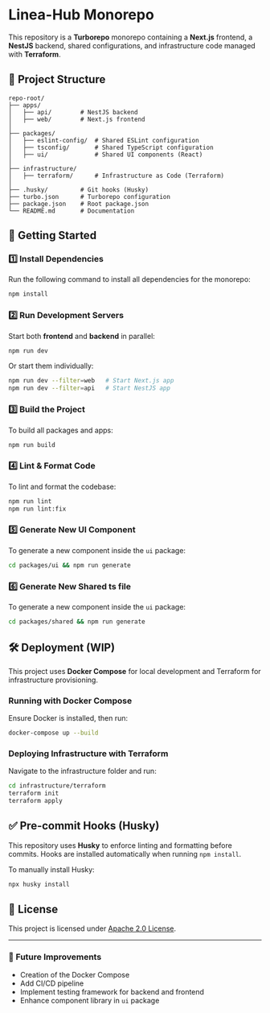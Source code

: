 # Linea-Hub Monorepo

This repository is a **Turborepo** monorepo containing a **Next.js** frontend, a **NestJS** backend, shared configurations, and infrastructure code managed with **Terraform**.

## 📂 Project Structure

```
repo-root/
├── apps/
│   ├── api/        # NestJS backend
│   ├── web/        # Next.js frontend
│
├── packages/
│   ├── eslint-config/  # Shared ESLint configuration
│   ├── tsconfig/       # Shared TypeScript configuration
│   ├── ui/             # Shared UI components (React)
│
├── infrastructure/
│   ├── terraform/      # Infrastructure as Code (Terraform)
│
├── .husky/         # Git hooks (Husky)
├── turbo.json      # Turborepo configuration
├── package.json    # Root package.json
└── README.md       # Documentation
```

## 🚀 Getting Started

### 1️⃣ Install Dependencies

Run the following command to install all dependencies for the monorepo:

```sh
npm install
```

### 2️⃣ Run Development Servers

Start both **frontend** and **backend** in parallel:

```sh
npm run dev
```

Or start them individually:

```sh
npm run dev --filter=web   # Start Next.js app
npm run dev --filter=api   # Start NestJS app
```

### 3️⃣ Build the Project

To build all packages and apps:

```sh
npm run build
```

### 4️⃣ Lint & Format Code

To lint and format the codebase:

```sh
npm run lint
npm run lint:fix
```

### 5️⃣ Generate New UI Component

To generate a new component inside the `ui` package:

```sh
cd packages/ui && npm run generate
```

### 6️⃣ Generate New Shared ts file

To generate a new component inside the `ui` package:

```sh
cd packages/shared && npm run generate
```

## 🛠 Deployment (WIP)

This project uses **Docker Compose** for local development and Terraform for infrastructure provisioning.

### Running with Docker Compose

Ensure Docker is installed, then run:

```sh
docker-compose up --build
```

### Deploying Infrastructure with Terraform

Navigate to the infrastructure folder and run:

```sh
cd infrastructure/terraform
terraform init
terraform apply
```

## ✅ Pre-commit Hooks (Husky)

This repository uses **Husky** to enforce linting and formatting before commits. Hooks are installed automatically when running `npm install`.

To manually install Husky:

```sh
npx husky install
```

## 📜 License

This project is licensed under [Apache 2.0 License](LICENSE).

---

### 🎯 Future Improvements

- Creation of the Docker Compose
- Add CI/CD pipeline
- Implement testing framework for backend and frontend
- Enhance component library in `ui` package
